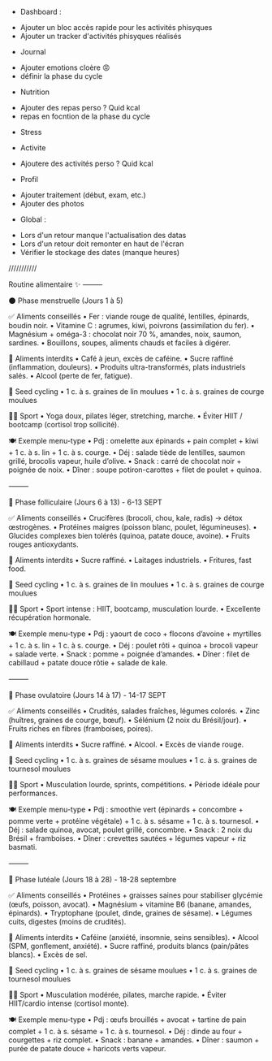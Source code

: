 * Dashboard :
- Ajouter un bloc accès rapide pour les activités phisyques
- Ajouter un tracker d'activités phisyques réalisés

* Journal
- Ajouter emotions cloère 😡
- définir la phase du cycle

* Nutrition
- Ajouter des repas perso ? Quid kcal
- repas en focntion de la phase du cycle

* Stress

* Activite
- Ajoutere des activités perso ? Quid kcal

* Profil
- Ajouter traitement (début, exam, etc.)
- Ajouter des photos

* Global : 
- Lors d'un retour manque l'actualisation des datas
- Lors d'un retour doit remonter en haut de l'écran
- Vérifier le stockage des dates (manque heures)


///////////

Routine alimentaire ✨
⸻

🌑 Phase menstruelle (Jours 1 à 5)

✅ Aliments conseillés
	•	Fer : viande rouge de qualité, lentilles, épinards, boudin noir.
	•	Vitamine C : agrumes, kiwi, poivrons (assimilation du fer).
	•	Magnésium + oméga-3 : chocolat noir 70 %, amandes, noix, saumon, sardines.
	•	Bouillons, soupes, aliments chauds et faciles à digérer.

🚫 Aliments interdits
	•	Café à jeun, excès de caféine.
	•	Sucre raffiné (inflammation, douleurs).
	•	Produits ultra-transformés, plats industriels salés.
	•	Alcool (perte de fer, fatigue).

🌱 Seed cycling
	•	1 c. à s. graines de lin moulues
	•	1 c. à s. graines de courge moulues

🏋️‍♀️ Sport
	•	Yoga doux, pilates léger, stretching, marche.
	•	Éviter HIIT / bootcamp (cortisol trop sollicité).

🍽️ Exemple menu-type
	•	Pdj : omelette aux épinards + pain complet + kiwi + 1 c. à s. lin + 1 c. à s. courge.
	•	Déj : salade tiède de lentilles, saumon grillé, brocolis vapeur, huile d’olive.
	•	Snack : carré de chocolat noir + poignée de noix.
	•	Dîner : soupe potiron-carottes + filet de poulet + quinoa.

⸻

🌱 Phase folliculaire (Jours 6 à 13) - 6-13 SEPT 

✅ Aliments conseillés
	•	Crucifères (brocoli, chou, kale, radis) → détox œstrogènes.
	•	Protéines maigres (poisson blanc, poulet, légumineuses).
	•	Glucides complexes bien tolérés (quinoa, patate douce, avoine).
	•	Fruits rouges antioxydants.

🚫 Aliments interdits
	•	Sucre raffiné.
	•	Laitages industriels.
	•	Fritures, fast food.

🌱 Seed cycling
	•	1 c. à s. graines de lin moulues
	•	1 c. à s. graines de courge moulues

🏋️‍♀️ Sport
	•	Sport intense : HIIT, bootcamp, musculation lourde.
	•	Excellente récupération hormonale.

🍽️ Exemple menu-type
	•	Pdj : yaourt de coco + flocons d’avoine + myrtilles + 1 c. à s. lin + 1 c. à s. courge.
	•	Déj : poulet rôti + quinoa + brocoli vapeur + salade verte.
	•	Snack : pomme + poignée d’amandes.
	•	Dîner : filet de cabillaud + patate douce rôtie + salade de kale.

⸻

🌸 Phase ovulatoire (Jours 14 à 17) - 14-17 SEPT 

✅ Aliments conseillés
	•	Crudités, salades fraîches, légumes colorés.
	•	Zinc (huîtres, graines de courge, bœuf).
	•	Sélénium (2 noix du Brésil/jour).
	•	Fruits riches en fibres (framboises, poires).

🚫 Aliments interdits
	•	Sucre raffiné.
	•	Alcool.
	•	Excès de viande rouge.

🌱 Seed cycling
	•	1 c. à s. graines de sésame moulues
	•	1 c. à s. graines de tournesol moulues

🏋️‍♀️ Sport
	•	Musculation lourde, sprints, compétitions.
	•	Période idéale pour performances.

🍽️ Exemple menu-type
	•	Pdj : smoothie vert (épinards + concombre + pomme verte + protéine végétale) + 1 c. à s. sésame + 1 c. à s. tournesol.
	•	Déj : salade quinoa, avocat, poulet grillé, concombre.
	•	Snack : 2 noix du Brésil + framboises.
	•	Dîner : crevettes sautées + légumes vapeur + riz basmati.

⸻

🍂 Phase lutéale (Jours 18 à 28) - 18-28 septembre 

✅ Aliments conseillés
	•	Protéines + graisses saines pour stabiliser glycémie (œufs, poisson, avocat).
	•	Magnésium + vitamine B6 (banane, amandes, épinards).
	•	Tryptophane (poulet, dinde, graines de sésame).
	•	Légumes cuits, digestes (moins de crudités).

🚫 Aliments interdits
	•	Caféine (anxiété, insomnie, seins sensibles).
	•	Alcool (SPM, gonflement, anxiété).
	•	Sucre raffiné, produits blancs (pain/pâtes blancs).
	•	Excès de sel.

🌱 Seed cycling
	•	1 c. à s. graines de sésame moulues
	•	1 c. à s. graines de tournesol moulues

🏋️‍♀️ Sport
	•	Musculation modérée, pilates, marche rapide.
	•	Éviter HIIT/cardio intense (cortisol monte).

🍽️ Exemple menu-type
	•	Pdj : œufs brouillés + avocat + tartine de pain complet + 1 c. à s. sésame + 1 c. à s. tournesol.
	•	Déj : dinde au four + courgettes + riz complet.
	•	Snack : banane + amandes.
	•	Dîner : saumon + purée de patate douce + haricots verts vapeur.